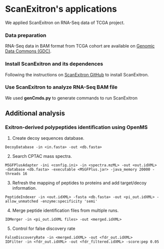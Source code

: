 # ScanExitron's applications

We applied ScanExitron on RNA-Seq data of TCGA project.

### Data preparation
RNA-Seq data in BAM format from TCGA cohort are available on [Genomic Data Commons (GDC)](https://portal.gdc.cancer.gov).

### Install ScanExitron and its dependences
Following the instructions on [ScanExitron GitHub](https://github.com/ylab-hi/ScanExitron) to install ScanExitron.

### Use ScanExitron to analyze RNA-Seq BAM file
We used __genCmds.py__ to generate commands to run ScanExitron


## Additional analysis
### Exitron-derived polypeptides identification using OpenMS
1. Create decoy sequences database.
```
DecoyDatabase -in <in.fasta> -out <db.fasta>
```
2. Search CPTAC mass spectra.
```
MSGFPlusAdapter -ini <config.ini> -in <spectra.mzML> -out <out.idXML> -database <db.fasta> -executable <MSGFPlus.jar> -java_memory 20000 -threads 16
```
3. Refresh the mapping of peptides to proteins and add target/decoy information.
```
PeptideIndexer -in <out.idXML> -fasta <db.fasta> -out <pi_out.idXML> -allow_unmatched -enzyme:specificity 'semi'
```
4. Merge peptide identification files from multiple runs.
```
IDMerger -in <pi_out.idXML files> -out <merged.idXML>
```
5. Control for false discovery rate
```
FalseDiscoveryRate -in <merged.idXML> -out <fdr_out.idXML>
IDFilter -in <fdr_out.idXML> -out <fdr_filtered.idXML> -score:pep 0.05
```


